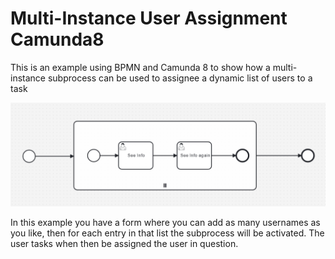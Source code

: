 # Multi-Instance User Assignment Camunda8
This is an example using BPMN and Camunda 8 to show how a multi-instance subprocess can be used to assignee a dynamic list of users to a task

![process](./img/bpmnmodel.png)

In this example you have a form where you can add as many usernames as you like, then for each entry in that list the subprocess will be activated. The user tasks when then be assigned the user in question. 


